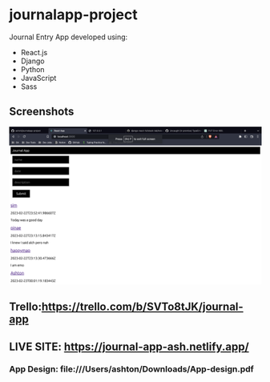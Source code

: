 # journalapp-project
Journal Entry App developed using:
- React.js
- Django
- Python
- JavaScript
- Sass
## Screenshots

![Screenshot of my App](App-image.png)

## Trello:https://trello.com/b/SVTo8tJK/journal-app

## LIVE SITE: https://journal-app-ash.netlify.app/

### App Design: file:///Users/ashton/Downloads/App-design.pdf
